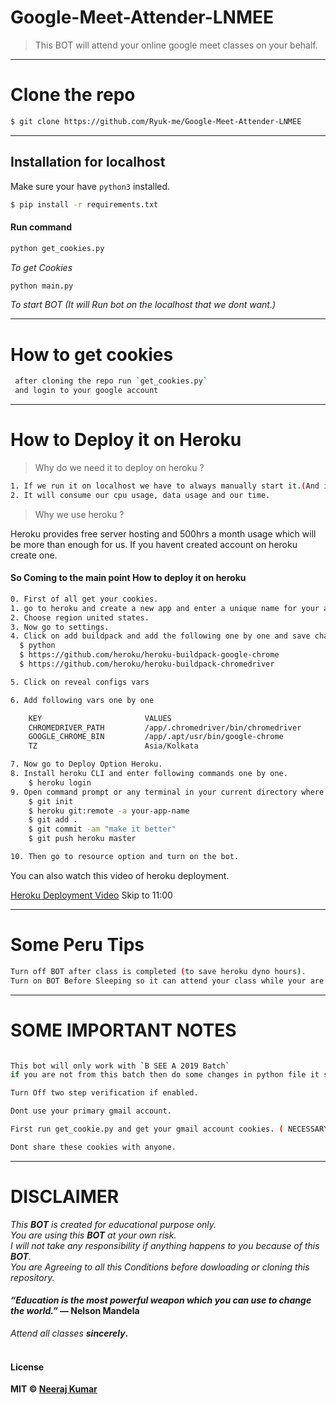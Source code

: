 # Google-Meet-Attender-LNMEE

> This BOT will attend your online google meet classes on your behalf.
---

# Clone the repo
```sh
$ git clone https://github.com/Ryuk-me/Google-Meet-Attender-LNMEE

```
---

## Installation for localhost
Make sure your have `python3` installed.</br>
```sh
$ pip install -r requirements.txt
```
#### Run command
```sh 
python get_cookies.py
```
<i>To get Cookies</i>

```sh
python main.py
```
<i> To start BOT (It will Run bot on the localhost that we dont want.)</i>

---
# How to get cookies 
```sh
 after cloning the repo run `get_cookies.py`
 and login to your google account
```

---

# How to Deploy it on Heroku

> Why do we need it to deploy on heroku ?

```sh
1. If we run it on localhost we have to always manually start it.(And if we do that then why we should call it a BOT)
2. It will consume our cpu usage, data usage and our time.

```
> Why we use heroku ?

Heroku provides free server hosting and 500hrs a month usage which will be more than enough for us.
If you havent created account on heroku create one.

#### So Coming to the main point How to deploy it on heroku

```sh
0. First of all get your cookies.
1. go to heroku and create a new app and enter a unique name for your app.
2. Choose region united states.
3. Now go to settings.
4. Click on add buildpack and add the following one by one and save changes.
  $ python
  $ https://github.com/heroku/heroku-buildpack-google-chrome
  $ https://github.com/heroku/heroku-buildpack-chromedriver

5. Click on reveal configs vars

6. Add following vars one by one 

    KEY                       VALUES
    CHROMEDRIVER_PATH         /app/.chromedriver/bin/chromedriver
    GOOGLE_CHROME_BIN         /app/.apt/usr/bin/google-chrome
    TZ                        Asia/Kolkata

7. Now go to Deploy Option Heroku.
8. Install heroku CLI and enter following commands one by one.
    $ heroku login
9. Open command prompt or any terminal in your current directory where all files are located.
    $ git init
    $ heroku git:remote -a your-app-name
    $ git add .
    $ git commit -am "make it better"
    $ git push heroku master

10. Then go to resource option and turn on the bot.

```
You can also watch this video of heroku deployment. 

[Heroku Deployment Video](https://www.youtube.com/watch?v=rfdNIOYGYVI) Skip to 11:00

---

# Some Peru Tips
```sh
Turn off BOT after class is completed (to save heroku dyno hours).
Turn on BOT Before Sleeping so it can attend your class while your are asleep.
```
---

# SOME IMPORTANT NOTES

```sh

This bot will only work with `B SEE A 2019 Batch`
if you are not from this batch then do some changes in python file it should work for you as well.

Turn Off two step verification if enabled.

Dont use your primary gmail account.

First run get_cookie.py and get your gmail account cookies. ( NECESSARY i repeat it is NECESSARY )

Dont share these cookies with anyone.

```
---

# DISCLAIMER

<i>This <strong>BOT</strong> is created for educational purpose only.</br></i>
<i>You are using this <strong>BOT</strong> at your own risk.</br></i>
<i>I will not take any responsibility if anything happens to you because of this <strong>BOT</strong>.</br></i>
<i>You are Agreeing to all this Conditions before dowloading or cloning this repository.</i>


#### <i>“Education is the most powerful weapon which you can use to change the world.”</i><strong> ― Nelson Mandela</strong></br>
<i> Attend all classes <strong>sincerely</i>.</br></br>


#### License

MIT © [Neeraj Kumar](https://github.com/Ryuk-me)
